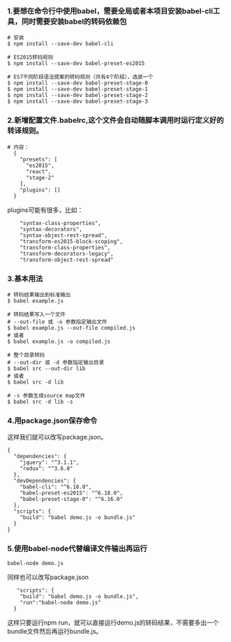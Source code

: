 
### 1.要想在命令行中使用babel，需要全局或者本项目安装babel-cli工具，同时需要安装babel的转码依赖包

```
# 安装
$ npm install --save-dev babel-cli

# ES2015转码规则
$ npm install --save-dev babel-preset-es2015

# ES7不同阶段语法提案的转码规则（共有4个阶段），选装一个
$ npm install --save-dev babel-preset-stage-0
$ npm install --save-dev babel-preset-stage-1
$ npm install --save-dev babel-preset-stage-2
$ npm install --save-dev babel-preset-stage-3

```

### 2.新增配置文件.babelrc,这个文件会自动随脚本调用时运行定义好的转译规则。

```
# 内容：
  {
    "presets": [
      "es2015",
      "react",
      "stage-2"
    ],
    "plugins": []
  }
```

plugins可能有很多，比如：

```
    "syntax-class-properties",
    "syntax-decorators",
    "syntax-object-rest-spread",
    "transform-es2015-block-scoping",
    "transform-class-properties",
    "transform-decorators-legacy",
    "transform-object-rest-spread"

```

### 3.基本用法

```
# 转码结果输出到标准输出
$ babel example.js

# 转码结果写入一个文件
# --out-file 或 -o 参数指定输出文件
$ babel example.js --out-file compiled.js
# 或者
$ babel example.js -o compiled.js

# 整个目录转码
# --out-dir 或 -d 参数指定输出目录
$ babel src --out-dir lib
# 或者
$ babel src -d lib

# -s 参数生成source map文件
$ babel src -d lib -s
```

### 4.用package.json保存命令

这样我们就可以改写package.json。

```
{
  "dependencies": {
    "jquery": "^3.1.1",
    "redux": "^3.6.0"
  },
  "devDependencies": {
    "babel-cli": "^6.18.0",
    "babel-preset-es2015": "^6.18.0",
    "babel-preset-stage-0": "^6.16.0"
  },
  "scripts": {
    "build": "babel demo.js -o bundle.js"
  }
}
```

### 5.使用babel-node代替编译文件输出再运行

```
babel-node demo.js
```
同样也可以改写package.json

```
   "scripts": {
    "build": "babel demo.js -o bundle.js",
    "run":"babel-node demo.js"
  }
```

这样只要运行npm run，就可以直接运行demo.js的转码结果，不需要多出一个bundle文件然后再运行bundle.js。






